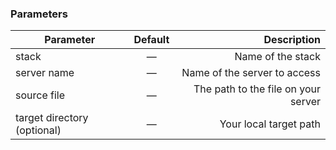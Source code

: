 

### Parameters


|		Parameter 		   |	Default		|   Description    |
|--------------------------|:--------------:| ----------------:|
|stack 					   |		—		|Name of the stack|
|server name 	   | 	—		| Name of the server to access|
|source file	   |	—	| The path to the file on your server |
|target directory (optional)	   |	—	| Your local target path |
